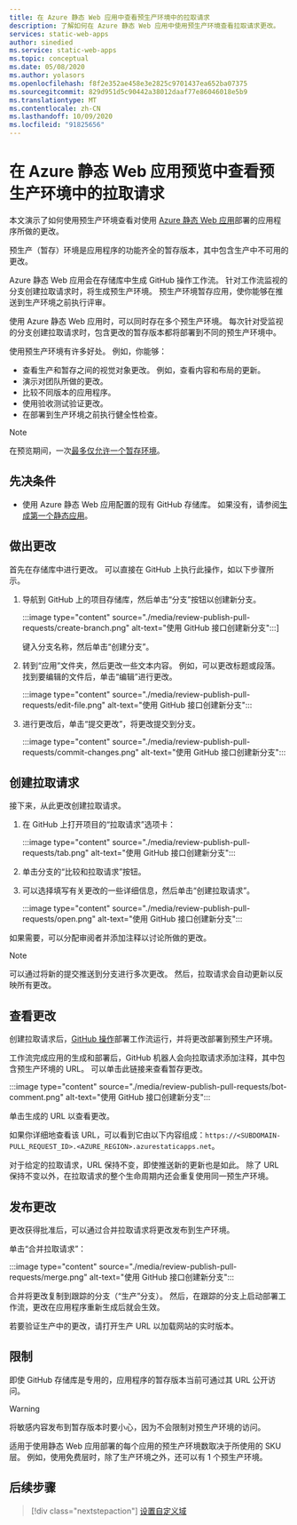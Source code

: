 ```yaml
---
title: 在 Azure 静态 Web 应用中查看预生产环境中的拉取请求
description: 了解如何在 Azure 静态 Web 应用中使用预生产环境查看拉取请求更改。
services: static-web-apps
author: sinedied
ms.service: static-web-apps
ms.topic: conceptual
ms.date: 05/08/2020
ms.author: yolasors
ms.openlocfilehash: f8f2e352ae458e3e2825c9701437ea652ba07375
ms.sourcegitcommit: 829d951d5c90442a38012daaf77e86046018e5b9
ms.translationtype: MT
ms.contentlocale: zh-CN
ms.lasthandoff: 10/09/2020
ms.locfileid: "91825656"
---
```

# <a name="review-pull-requests-in-pre-production-environments-in-azure-static-web-apps-preview"></a>在 Azure 静态 Web 应用预览中查看预生产环境中的拉取请求

本文演示了如何使用预生产环境查看对使用 [Azure 静态 Web 应用](overview.md)部署的应用程序所做的更改。

预生产（暂存）环境是应用程序的功能齐全的暂存版本，其中包含生产中不可用的更改。

Azure 静态 Web 应用会在存储库中生成 GitHub 操作工作流。 针对工作流监视的分支创建拉取请求时，将生成预生产环境。 预生产环境暂存应用，使你能够在推送到生产环境之前执行评审。

使用 Azure 静态 Web 应用时，可以同时存在多个预生产环境。 每次针对受监视的分支创建拉取请求时，包含更改的暂存版本都将部署到不同的预生产环境中。

使用预生产环境有许多好处。 例如，你能够：

- 查看生产和暂存之间的视觉对象更改。 例如，查看内容和布局的更新。
- 演示对团队所做的更改。
- 比较不同版本的应用程序。
- 使用验收测试验证更改。
- 在部署到生产环境之前执行健全性检查。

> [!NOTE]
> 在预览期间，一次[最多仅允许一个暂存环境](quotas.md)。

## <a name="prerequisites"></a>先决条件

- 使用 Azure 静态 Web 应用配置的现有 GitHub 存储库。 如果没有，请参阅[生成第一个静态应用](getting-started.md)。

## <a name="make-a-change"></a>做出更改

首先在存储库中进行更改。 可以直接在 GitHub 上执行此操作，如以下步骤所示。

1. 导航到 GitHub 上的项目存储库，然后单击“分支”按钮以创建新分支。

    :::image type="content" source="./media/review-publish-pull-requests/create-branch.png" alt-text="使用 GitHub 接口创建新分支":::]

    键入分支名称，然后单击“创建分支”。

1. 转到“应用”文件夹，然后更改一些文本内容。 例如，可以更改标题或段落。 找到要编辑的文件后，单击“编辑”进行更改。

    :::image type="content" source="./media/review-publish-pull-requests/edit-file.png" alt-text="使用 GitHub 接口创建新分支":::

1. 进行更改后，单击“提交更改”，将更改提交到分支。

    :::image type="content" source="./media/review-publish-pull-requests/commit-changes.png" alt-text="使用 GitHub 接口创建新分支":::

## <a name="create-a-pull-request"></a>创建拉取请求

接下来，从此更改创建拉取请求。

1. 在 GitHub 上打开项目的“拉取请求”选项卡：

    :::image type="content" source="./media/review-publish-pull-requests/tab.png" alt-text="使用 GitHub 接口创建新分支":::

1. 单击分支的“比较和拉取请求”按钮。

1. 可以选择填写有关更改的一些详细信息，然后单击“创建拉取请求”。

    :::image type="content" source="./media/review-publish-pull-requests/open.png" alt-text="使用 GitHub 接口创建新分支":::

如果需要，可以分配审阅者并添加注释以讨论所做的更改。

> [!NOTE]
> 可以通过将新的提交推送到分支进行多次更改。 然后，拉取请求会自动更新以反映所有更改。

## <a name="review-changes"></a>查看更改

创建拉取请求后，[GitHub 操作](https://github.com/features/actions)部署工作流运行，并将更改部署到预生产环境。

工作流完成应用的生成和部署后，GitHub 机器人会向拉取请求添加注释，其中包含预生产环境的 URL。 可以单击此链接来查看暂存更改。

:::image type="content" source="./media/review-publish-pull-requests/bot-comment.png" alt-text="使用 GitHub 接口创建新分支":::

单击生成的 URL 以查看更改。

如果你详细地查看该 URL，可以看到它由以下内容组成：`https://<SUBDOMAIN-PULL_REQUEST_ID>.<AZURE_REGION>.azurestaticapps.net`。

对于给定的拉取请求，URL 保持不变，即使推送新的更新也是如此。 除了 URL 保持不变以外，在拉取请求的整个生命周期内还会重复使用同一预生产环境。

## <a name="publish-changes"></a>发布更改

更改获得批准后，可以通过合并拉取请求将更改发布到生产环境。

单击“合并拉取请求”：

:::image type="content" source="./media/review-publish-pull-requests/merge.png" alt-text="使用 GitHub 接口创建新分支":::

合并将更改复制到跟踪的分支（“生产”分支）。 然后，在跟踪的分支上启动部署工作流，更改在应用程序重新生成后就会生效。

若要验证生产中的更改，请打开生产 URL 以加载网站的实时版本。

## <a name="limitations"></a>限制

即使 GitHub 存储库是专用的，应用程序的暂存版本当前可通过其 URL 公开访问。

> [!WARNING]
> 将敏感内容发布到暂存版本时要小心，因为不会限制对预生产环境的访问。

适用于使用静态 Web 应用部署的每个应用的预生产环境数取决于所使用的 SKU 层。 例如，使用免费层时，除了生产环境之外，还可以有 1 个预生产环境。

## <a name="next-steps"></a>后续步骤

> [!div class="nextstepaction"]
> [设置自定义域](custom-domain.md)
